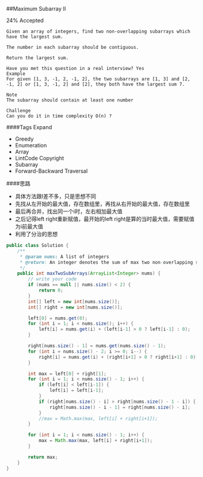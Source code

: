 ##Maximum Subarray II

24% Accepted

    Given an array of integers, find two non-overlapping subarrays which have the largest sum.

    The number in each subarray should be contiguous.

    Return the largest sum.

    Have you met this question in a real interview? Yes
    Example
    For given [1, 3, -1, 2, -1, 2], the two subarrays are [1, 3] and [2, -1, 2] or [1, 3, -1, 2] and [2], they both have the largest sum 7.

    Note
    The subarray should contain at least one number

    Challenge
    Can you do it in time complexity O(n) ?

####Tags Expand
- Greedy
- Enumeration
- Array
- LintCode Copyright
- Subarray
- Forward-Backward Traversal

####思路
- 具体方法跟I差不多，只是思想不同
- 先找从左开始的最大值，存在数组里，再找从右开始的最大值，存在数组里
- 最后再合并，找出同一个i时，左右相加最大值
- 之后记得left right重新赋值，最开始的left right是算的当时最大值，需要赋值为i前最大值
- 利用了分治的思想


```java
public class Solution {
    /**
     * @param nums: A list of integers
     * @return: An integer denotes the sum of max two non-overlapping subarrays
     */
    public int maxTwoSubArrays(ArrayList<Integer> nums) {
        // write your code
        if (nums == null || nums.size() < 2) {
            return 0;
        }
        int[] left = new int[nums.size()];
        int[] right = new int[nums.size()];

        left[0] = nums.get(0);
        for (int i = 1; i < nums.size(); i++) {
            left[i] = nums.get(i) + (left[i-1] > 0 ? left[i-1] : 0);
        }

        right[nums.size() - 1] = nums.get(nums.size() - 1);
        for (int i = nums.size() - 2; i >= 0; i--) {
            right[i] = nums.get(i) + (right[i+1] > 0 ? right[i+1] : 0);
        }

        int max = left[0] + right[1];
        for (int i = 1; i < nums.size() - 1; i++) {
            if (left[i] < left[i-1]) {
                left[i] = left[i-1];
            }
            if (right[nums.size() - i] > right[nums.size() - 1 - i]) {
                right[nums.size() - i - 1] = right[nums.size() - i];
            }
            //max = Math.max(max, left[i] + right[i+1]);
        }

        for (int i = 1; i < nums.size() - 1; i++) {
            max = Math.max(max, left[i] + right[i+1]);
        }

        return max;
    }
}





```
